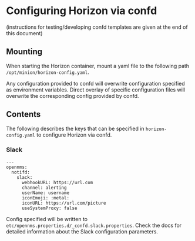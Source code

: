 # Configuring Horizon via confd
(instructions for testing/developing confd templates are given at the end of this document)
## Mounting
When starting the Horizon container, mount a yaml file to the following path `/opt/minion/horizon-config.yaml`.

Any configuration provided to confd will overwrite configuration specified as environment variables. Direct overlay of
specific configuration files will overwrite the corresponding config provided by confd.

## Contents
The following describes the keys that can be specified in `horizon-config.yaml` to configure Horizon via confd.

### Slack

```
---
opennms:
  notifd:
    slack:
      webhookURL: https://url.com
      channel: alerting
      userName: username
      iconEmoji: :metal:
      iconURL: https://url.com/picture
      useSystemProxy: false
```

Config specified will be written to `etc/opennms.properties.d/_confd.slack.properties`. Check the docs for detailed information about the Slack configuration parameters.
